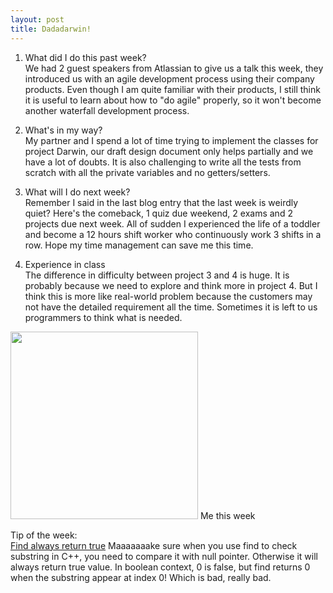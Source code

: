 ```yaml
---
layout: post
title: Dadadarwin!
---
```

1. What did I do this past week?  
We had 2 guest speakers from Atlassian to give us a talk this week, they introduced us with an agile development process using their company products. Even though I am quite familiar with their products, I still think it is useful to learn about how to "do agile" properly, so it won't become another waterfall development process.   

2. What's in my way?  
My partner and I spend a lot of time trying to implement the classes for project Darwin, our draft design document only helps partially and we have a lot of doubts. It is also challenging to write all the tests from scratch with all the private variables and no getters/setters.   

3. What will I do next week?  
Remember I said in the last blog entry that the last week is weirdly quiet? Here's the comeback, 1 quiz due weekend, 2 exams and 2 projects due next week. All of sudden I experienced the life of a toddler and become a 12 hours shift worker who continuously work 3 shifts in a row. Hope my time management can save me this time.    

4. Experience in class  
The difference in difficulty between project 3 and 4 is huge. It is probably because we need to explore and think more in project 4. But I think this is more like real-world problem because the customers may not have the detailed requirement all the time. Sometimes it is left to us programmers to think what is needed. 

<img src="http://i.imgur.com/c4jt321.png" height="300">   
Me this week

Tip of the week:  
[Find always return true](http://stackoverflow.com/questions/13183784/string-find-returns-true-always-c) Maaaaaaake sure when you use find to check substring in C++, you need to compare it with null pointer. Otherwise it will always return true value. In boolean context, 0 is false, but find returns 0 when the substring appear at index 0! Which is bad, really bad.  
